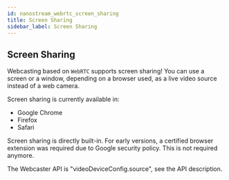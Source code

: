 ```yaml
---
id: nanostream_webrtc_screen_sharing
title: Screen Sharing
sidebar_label: Screen Sharing
---
```


## Screen Sharing 

Webcasting based on `WebRTC` supports screen sharing! You can use a screen or a window, depending on a browser used, as a live video source instead of a web camera.

Screen sharing is currently available in:

  * Google Chrome
  * Firefox
  * Safari

Screen sharing is directly built-in. For early versions, a certified browser extension was required due to Google security policy. This is not required anymore.

The Webcaster API is "videoDeviceConfig.source", see the API description.
